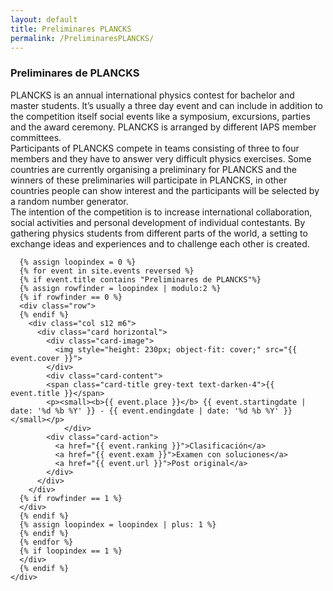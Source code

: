 ```yaml
---
layout: default
title: Preliminares PLANCKS
permalink: /PreliminaresPLANCKS/
---
```


<div class="no-pad-top" id="index-page">
  <div class="container">
    <div class="section">
      <h3 class="center">Preliminares de PLANCKS</h3>
        <p>
          PLANCKS is an annual international physics contest for bachelor and master students. It’s usually a three day event and can include in addition to the competition itself social events like a symposium, excursions, parties and the award ceremony. PLANCKS is arranged by different IAPS member committees.
          <br>
         Participants of PLANCKS compete in teams consisting of three to four members and they have to answer very difficult physics exercises. Some countries are currently organising a preliminary for PLANCKS and the winners of these preliminaries will participate in PLANCKS, in other countries people can show interest and the participants will be selected by a random number generator.
          <br>
          The intention of the competition is to increase international collaboration, social activities and personal development of individual contestants. By gathering physics students from different parts of the world, a setting to exchange ideas and experiences and to challenge each other is created.       
        </p>
      
      {% assign loopindex = 0 %}
      {% for event in site.events reversed %}
      {% if event.title contains "Preliminares de PLANCKS"%}
      {% assign rowfinder = loopindex | modulo:2 %}
      {% if rowfinder == 0 %} 
      <div class="row"> 
      {% endif %}
        <div class="col s12 m6">
          <div class="card horizontal">
            <div class="card-image">
      	      <img style="height: 230px; object-fit: cover;" src="{{ event.cover }}">
            </div>
            <div class="card-content">
          	<span class="card-title grey-text text-darken-4">{{ event.title }}</span>
          	<p><small><b>{{ event.place }}</b> {{ event.startingdate | date: '%d %b %Y' }} - {{ event.endingdate | date: '%d %b %Y' }}</small></p>
                </div>
          	<div class="card-action">
          	  <a href="{{ event.ranking }}">Clasificación</a>
              <a href="{{ event.exam }}">Examen con soluciones</a>
          	  <a href="{{ event.url }}">Post original</a>
          	</div>
          </div>
        </div>
      {% if rowfinder == 1 %} 
      </div>
      {% endif %}
      {% assign loopindex = loopindex | plus: 1 %}
      {% endif %}
      {% endfor %}
      {% if loopindex == 1 %} 
      </div>
      {% endif %}
    </div>
